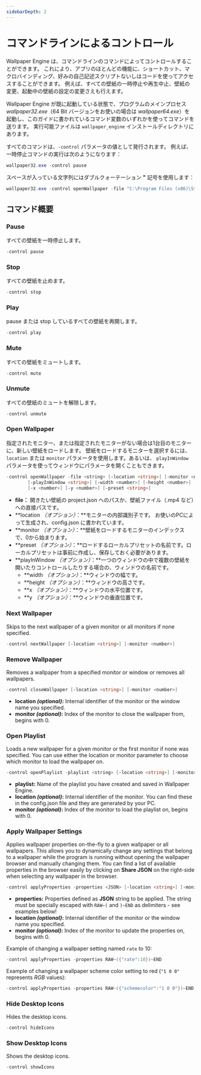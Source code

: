 ```yaml
---
sidebarDepth: 2
---
```


# コマンドラインによるコントロール

Wallpaper Engine は、コマンドラインのコマンドによってコントロールすることができます。 これにより、アプリのほとんどの機能に、ショートカット、マクロバインディング、好みの自己記述スクリプトないしはコードを使ってアクセスすることができます。 例えば、すべての壁紙の一時停止や再生中止、壁紙の変更、起動中の壁紙の設定の変更さえも行えます。

Wallpaper Engine が既に起動している状態で、プログラムのメインプロセス *wallpaper32.exe*（64 Bit バージョンをお使いの場合は *wallpaper64.exe*）を起動し、このガイドに書かれているコマンド変数のいずれかを使ってコマンドを送ります。 実行可能ファイルは `wallpaper_engine` インストールディレクトリにあります。

すべてのコマンドは、`-control` パラメータの値として発行されます。 例えば、一時停止コマンドの実行は次のようになります：

``` powershell
wallpaper32.exe -control pause
```

スペースが入っている文字列にはダブルクォーテーション **"** 記号を使用します：

``` powershell
wallpaper32.exe -control openWallpaper -file "C:\Program Files (x86)\Steam\steamapps\common\wallpaper_engine\projects\myprojects\myWallpaper\project.json"
```

## コマンド概要

### Pause

すべての壁紙を一時停止します。

``` powershell
-control pause
```

### Stop

すべての壁紙を止めます。

``` powershell
-control stop
```

### Play

pause または stop しているすべての壁紙を再開します。

``` powershell
-control play
```

### Mute

すべての壁紙をミュートします。

``` powershell
-control mute
```

### Unmute

すべての壁紙のミュートを解除します。

``` powershell
-control unmute
```

### Open Wallpaper

指定されたモニター、または指定されたモニターがない場合は1台目のモニターに、新しい壁紙をロードします。 壁紙をロードするモニターを選択するには、`location` または `monitor` パラメータを使用します。あるいは、 `playInWindow` パラメータを使ってウィンドウにパラメータを開くこともできます。

``` powershell
-control openWallpaper -file <string> [-location <string>] [-monitor <number>]
        [-playInWindow <string>] [-width <number>] [-height <number>]
        [-x <number>] [-y <number>] [-preset <string>]
```

* **file：** 開きたい壁紙の project.json へのパスか、壁紙ファイル（.mp4 など）への直接パスです。
* **location *（オプション）*：**モニターの内部識別子です。 お使いのPCによって生成され、config.json に書かれています。
* **monitor *（オプション）*：**壁紙をロードするモニターのインデックスで、0から始まります。
* **preset *（オプション）*：**ロードするローカルプリセットの名前です。ローカルプリセットは事前に作成し、保存しておく必要があります。
* **playInWindow *（オプション）*：**一つのウィンドウの中で複数の壁紙を開いたりコントロールしたりする場合の、ウィンドウの名前です。
  * **width *（オプション）*：**ウィンドウの幅です。
  * **height *（オプション）*：**ウィンドウの高さです。
  * **x *（オプション）*：**ウィンドウの水平位置です。
  * **y *（オプション）*：**ウィンドウの垂直位置です。

### Next Wallpaper

Skips to the next wallpaper of a given monitor or all monitors if none specified.

``` powershell
-control nextWallpaper [-location <string>] [-monitor <number>]
```

### Remove Wallpaper

Removes a wallpaper from a specified monitor or window or removes all wallpapers.

``` powershell
-control closeWallpaper [-location <string>] [-monitor <number>]
```

* **location *(optional)*:** Internal identifier of the monitor or the window name you specified.
* **monitor *(optional)*:** Index of the monitor to close the wallpaper from, begins with 0.

### Open Playlist

Loads a new wallpaper for a given monitor or the first monitor if none was specified. You can use either the location or monitor parameter to choose which monitor to load the wallpaper on.

``` powershell
-control openPlaylist -playlist <string> [-location <string>] [-monitor <number>]
```

* **playlist:** Name of the playlist you have created and saved in Wallpaper Engine.
* **location *(optional)*:** Internal identifier of the monitor. You can find these in the config.json file and they are generated by your PC.
* **monitor *(optional)*:** Index of the monitor to load the playlist on, begins with 0.

### Apply Wallpaper Settings

Applies wallpaper properties on-the-fly to a given wallpaper or all wallpapers. This allows you to dynamically change any settings that belong to a wallpaper while the program is running without opening the wallpaper browser and manually changing them. You can find a list of available properties in the browser easily by clicking on **Share JSON** on the right-side when selecting any wallpaper in the browser.

``` powershell
-control applyProperties -properties <JSON> [-location <string>] [-monitor <number>]
```

* **properties:** Properties defined as **JSON** string to be applied. The string must be specially escaped with `RAW~(` and `)~END` as delimiters - see examples below!
* **location *(optional)*:** Internal identifier of the monitor or the window name you specified.
* **monitor *(optional)*:** Index of the monitor to update the properties on, begins with 0.

Example of changing a wallpaper setting named `rate` to 10:

``` cpp 
-control applyProperties -properties RAW~({"rate":10})~END
```

Example of changing a wallpaper scheme color setting to red (`"1 0 0"` represents *RGB* values):

``` cpp
-control applyProperties -properties RAW~({"schemecolor":"1 0 0"})~END
```

### Hide Desktop Icons

Hides the desktop icons.

``` powershell
-control hideIcons
```

### Show Desktop Icons

Shows the desktop icons.

``` powershell
-control showIcons
```

